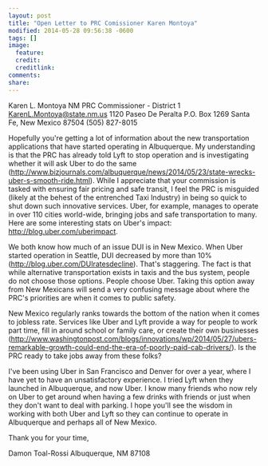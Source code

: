 ```yaml
---
layout: post
title: "Open Letter to PRC Comissioner Karen Montoya"
modified: 2014-05-28 09:56:38 -0600
tags: []
image:
  feature:
  credit:
  creditlink:
comments:
share:
---
```


Karen L. Montoya
NM PRC Commissioner - District 1
KarenL.Montoya@state.nm.us
1120 Paseo De Peralta
P.O. Box 1269
Santa Fe, New Mexico 87504
(505) 827-8015

Hopefully you're getting a lot of information about the new transportation applications that have started operating in Albuquerque. My understanding is that the PRC has already told Lyft to stop operation and is investigating whether it will ask Uber to do the same (http://www.bizjournals.com/albuquerque/news/2014/05/23/state-wrecks-uber-s-smooth-ride.html). While I appreciate that your commission is tasked with ensuring fair pricing and safe transit, I feel the PRC is misguided (likely at the behest of the entrenched Taxi Industry) in being so quick to shut down such innovative services. Uber, for example, manages to operate in over 110 cities world-wide, bringing jobs and safe transportation to many. Here are some interesting stats on Uber's impact: http://blog.uber.com/uberimpact.

We both know how much of an issue DUI is in New Mexico. When Uber started operation in Seattle, DUI decreased by more than 10% (http://blog.uber.com/DUIratesdecline). That's staggering. The fact is that while alternative transportation exists in taxis and the bus system, people do not choose those options. People choose Uber. Taking this option away from New Mexicans will send a very confusing message about where the PRC's priorities are when it comes to public safety.

New Mexico regularly ranks towards the bottom of the nation when it comes to jobless rate. Services like Uber and Lyft provide a way for people to work part time, fill in around school or family care, or create their own businesses (http://www.washingtonpost.com/blogs/innovations/wp/2014/05/27/ubers-remarkable-growth-could-end-the-era-of-poorly-paid-cab-drivers/). Is the PRC ready to take jobs away from these folks?

I've been using Uber in San Francisco and Denver for over a year, where I have yet to have an unsatisfactory experience. I tried Lyft when they launched in Albuquerque, and now Uber. I know many friends who now rely on Uber to get around when having a few drinks with friends or just when they don't want to deal with parking. I hope you'll see the wisdom in working with both Uber and Lyft so they can continue to operate in Albuquerque and perhaps all of New Mexico.

Thank you for your time,

Damon Toal-Rossi
Albuquerque, NM 87108
